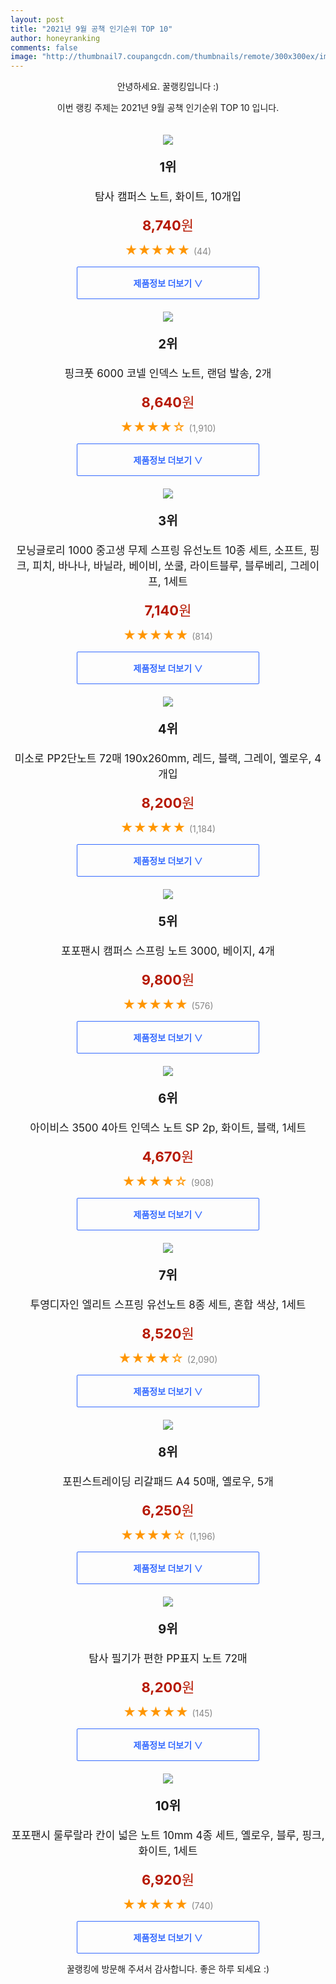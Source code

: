 ```yaml
--- 
layout: post 
title: "2021년 9월 공책 인기순위 TOP 10" 
author: honeyranking 
comments: false 
image: "http://thumbnail7.coupangcdn.com/thumbnails/remote/300x300ex/image/retail/images/344825022687512-17271cb4-bdc3-4b08-98a6-15c4b57e237b.jpg" 
--- 
```

<p style="text-align: center;">안녕하세요. 꿀랭킹입니다 :)</p> <p style="text-align: center;">이번 랭킹 주제는 2021년 9월 공책 인기순위 TOP 10 입니다.</p><center><img src="http://thumbnail7.coupangcdn.com/thumbnails/remote/300x300ex/image/retail/images/344825022687512-17271cb4-bdc3-4b08-98a6-15c4b57e237b.jpg" style="margin-top:20px" /></center> <p style="text-align: center; font-size: 20px"><b>1위</b></p> <p style="text-align: center; font-size: 17px">탐사 캠퍼스 노트, 화이트, 10개입</p> <p style="text-align: center;"><span style="color: #b61800; font-size: 22px;"><b>8,740</b>원</span></p> <p style="text-align: center;"><span style="color: #ff9600; font-size: 20px;">★★★★★ </span><span style="color: #878787;">(44)</span></p> <center><a href="https://coupa.ng/b7WpRk"> <div style="font-size: 14px; display: inline-block; padding: 15px 90px; color: #346aff; border-radius: 2px; border: 1px solid #346aff; cursor: pointer;"><b>제품정보 더보기 &or;</b></div> </a></center><center><img src="http://thumbnail8.coupangcdn.com/thumbnails/remote/300x300ex/image/retail/images/2020/01/29/14/7/14f39444-b45b-4aa5-b677-c601fdea87b4.jpg" style="margin-top:20px" /></center> <p style="text-align: center; font-size: 20px"><b>2위</b></p> <p style="text-align: center; font-size: 17px">핑크풋 6000 코넬 인덱스 노트, 랜덤 발송, 2개</p> <p style="text-align: center;"><span style="color: #b61800; font-size: 22px;"><b>8,640</b>원</span></p> <p style="text-align: center;"><span style="color: #ff9600; font-size: 20px;">★★★★☆ </span><span style="color: #878787;">(1,910)</span></p> <center><a href="https://coupa.ng/b7WpRm"> <div style="font-size: 14px; display: inline-block; padding: 15px 90px; color: #346aff; border-radius: 2px; border: 1px solid #346aff; cursor: pointer;"><b>제품정보 더보기 &or;</b></div> </a></center><center><img src="http://thumbnail9.coupangcdn.com/thumbnails/remote/300x300ex/image/retail/images/511800318838052-3a915381-95d7-4f21-ba49-ce9943f7dc7a.jpg" style="margin-top:20px" /></center> <p style="text-align: center; font-size: 20px"><b>3위</b></p> <p style="text-align: center; font-size: 17px">모닝글로리 1000 중고생 무제 스프링 유선노트 10종 세트, 소프트, 핑크, 피치, 바나나, 바닐라, 베이비, 쏘쿨, 라이트블루, 블루베리, 그레이프, 1세트</p> <p style="text-align: center;"><span style="color: #b61800; font-size: 22px;"><b>7,140</b>원</span></p> <p style="text-align: center;"><span style="color: #ff9600; font-size: 20px;">★★★★★ </span><span style="color: #878787;">(814)</span></p> <center><a href=""> <div style="font-size: 14px; display: inline-block; padding: 15px 90px; color: #346aff; border-radius: 2px; border: 1px solid #346aff; cursor: pointer;"><b>제품정보 더보기 &or;</b></div> </a></center><center><img src="http://thumbnail8.coupangcdn.com/thumbnails/remote/300x300ex/image/retail/images/592778171685371-426dae0b-3738-4b65-8b6a-c2af00ed0fc3.jpg" style="margin-top:20px" /></center> <p style="text-align: center; font-size: 20px"><b>4위</b></p> <p style="text-align: center; font-size: 17px">미소로 PP2단노트 72매 190x260mm, 레드, 블랙, 그레이, 옐로우, 4개입</p> <p style="text-align: center;"><span style="color: #b61800; font-size: 22px;"><b>8,200</b>원</span></p> <p style="text-align: center;"><span style="color: #ff9600; font-size: 20px;">★★★★★ </span><span style="color: #878787;">(1,184)</span></p> <center><a href="https://coupa.ng/b7WpRq"> <div style="font-size: 14px; display: inline-block; padding: 15px 90px; color: #346aff; border-radius: 2px; border: 1px solid #346aff; cursor: pointer;"><b>제품정보 더보기 &or;</b></div> </a></center><center><img src="http://thumbnail6.coupangcdn.com/thumbnails/remote/300x300ex/image/retail/images/2020/01/09/10/7/5e2f3a0d-3c37-465d-8121-de17690a2d72.jpg" style="margin-top:20px" /></center> <p style="text-align: center; font-size: 20px"><b>5위</b></p> <p style="text-align: center; font-size: 17px">포포팬시 캠퍼스 스프링 노트 3000, 베이지, 4개</p> <p style="text-align: center;"><span style="color: #b61800; font-size: 22px;"><b>9,800</b>원</span></p> <p style="text-align: center;"><span style="color: #ff9600; font-size: 20px;">★★★★★ </span><span style="color: #878787;">(576)</span></p> <center><a href="https://coupa.ng/b7WpRv"> <div style="font-size: 14px; display: inline-block; padding: 15px 90px; color: #346aff; border-radius: 2px; border: 1px solid #346aff; cursor: pointer;"><b>제품정보 더보기 &or;</b></div> </a></center><center><img src="http://thumbnail8.coupangcdn.com/thumbnails/remote/300x300ex/image/retail/images/264213616640361-da7d61d6-ee6e-40f8-b48b-41ee07deca22.jpg" style="margin-top:20px" /></center> <p style="text-align: center; font-size: 20px"><b>6위</b></p> <p style="text-align: center; font-size: 17px">아이비스 3500 4아트 인덱스 노트 SP 2p, 화이트, 블랙, 1세트</p> <p style="text-align: center;"><span style="color: #b61800; font-size: 22px;"><b>4,670</b>원</span></p> <p style="text-align: center;"><span style="color: #ff9600; font-size: 20px;">★★★★☆ </span><span style="color: #878787;">(908)</span></p> <center><a href="https://coupa.ng/b7WpRx"> <div style="font-size: 14px; display: inline-block; padding: 15px 90px; color: #346aff; border-radius: 2px; border: 1px solid #346aff; cursor: pointer;"><b>제품정보 더보기 &or;</b></div> </a></center><center><img src="http://thumbnail8.coupangcdn.com/thumbnails/remote/300x300ex/image/product/image/vendoritem/2018/10/17/3542985544/649df54a-6834-4543-8f1c-360d9f2881d0.jpg" style="margin-top:20px" /></center> <p style="text-align: center; font-size: 20px"><b>7위</b></p> <p style="text-align: center; font-size: 17px">투영디자인 엘리트 스프링 유선노트 8종 세트, 혼합 색상, 1세트</p> <p style="text-align: center;"><span style="color: #b61800; font-size: 22px;"><b>8,520</b>원</span></p> <p style="text-align: center;"><span style="color: #ff9600; font-size: 20px;">★★★★☆ </span><span style="color: #878787;">(2,090)</span></p> <center><a href="https://coupa.ng/b7WpRA"> <div style="font-size: 14px; display: inline-block; padding: 15px 90px; color: #346aff; border-radius: 2px; border: 1px solid #346aff; cursor: pointer;"><b>제품정보 더보기 &or;</b></div> </a></center><center><img src="http://thumbnail6.coupangcdn.com/thumbnails/remote/300x300ex/image/retail/images/2016/05/27/12/7/9b31251d-7b54-4975-8395-5c97040fbafe.jpg" style="margin-top:20px" /></center> <p style="text-align: center; font-size: 20px"><b>8위</b></p> <p style="text-align: center; font-size: 17px">포핀스트레이딩 리갈패드 A4 50매, 옐로우, 5개</p> <p style="text-align: center;"><span style="color: #b61800; font-size: 22px;"><b>6,250</b>원</span></p> <p style="text-align: center;"><span style="color: #ff9600; font-size: 20px;">★★★★☆ </span><span style="color: #878787;">(1,196)</span></p> <center><a href="https://coupa.ng/b7WpRB"> <div style="font-size: 14px; display: inline-block; padding: 15px 90px; color: #346aff; border-radius: 2px; border: 1px solid #346aff; cursor: pointer;"><b>제품정보 더보기 &or;</b></div> </a></center><center><img src="http://thumbnail6.coupangcdn.com/thumbnails/remote/300x300ex/image/retail/images/1709350580601-bb37e12e-37bc-4dc9-ba07-3324a56ed1c7.jpg" style="margin-top:20px" /></center> <p style="text-align: center; font-size: 20px"><b>9위</b></p> <p style="text-align: center; font-size: 17px">탐사 필기가 편한 PP표지 노트 72매</p> <p style="text-align: center;"><span style="color: #b61800; font-size: 22px;"><b>8,200</b>원</span></p> <p style="text-align: center;"><span style="color: #ff9600; font-size: 20px;">★★★★★ </span><span style="color: #878787;">(145)</span></p> <center><a href="https://coupa.ng/b7WpRE"> <div style="font-size: 14px; display: inline-block; padding: 15px 90px; color: #346aff; border-radius: 2px; border: 1px solid #346aff; cursor: pointer;"><b>제품정보 더보기 &or;</b></div> </a></center><center><img src="http://thumbnail6.coupangcdn.com/thumbnails/remote/300x300ex/image/retail/images/2020/04/23/9/6/2fecc829-dd1d-42db-b88b-487429bcac6e.jpg" style="margin-top:20px" /></center> <p style="text-align: center; font-size: 20px"><b>10위</b></p> <p style="text-align: center; font-size: 17px">포포팬시 룰루랄라 칸이 넓은 노트 10mm 4종 세트, 옐로우, 블루, 핑크, 화이트, 1세트</p> <p style="text-align: center;"><span style="color: #b61800; font-size: 22px;"><b>6,920</b>원</span></p> <p style="text-align: center;"><span style="color: #ff9600; font-size: 20px;">★★★★★ </span><span style="color: #878787;">(740)</span></p> <center><a href="https://coupa.ng/b7WpRI"> <div style="font-size: 14px; display: inline-block; padding: 15px 90px; color: #346aff; border-radius: 2px; border: 1px solid #346aff; cursor: pointer;"><b>제품정보 더보기 &or;</b></div> </a></center> <p style="text-align: center;">꿀랭킹에 방문해 주셔서 감사합니다. 좋은 하루 되세요 :)</p>
